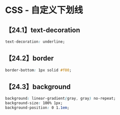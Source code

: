# CSS - 自定义下划线

## 【24.1】text-decoration

```css
text-decoration: underline;
```

## 【24.2】border

```css
border-bottom: 1px solid #f00;
```

## 【24.3】background

```css
background: linear-gradient(gray, gray) no-repeat;
background-size: 100% 1px;
background-position: 0 1.1em;
```
